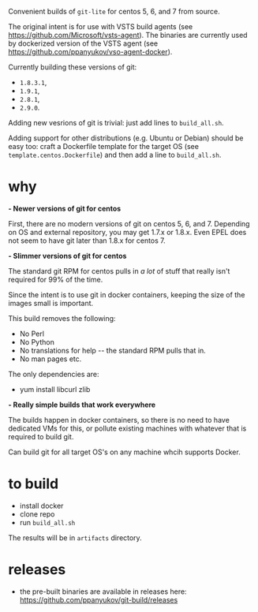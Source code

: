 Convenient builds of `git-lite` for centos 5, 6, and 7 from source.

The original intent is for use with VSTS build agents (see https://github.com/Microsoft/vsts-agent).
The binaries are currently used by dockerized version of the VSTS agent (see https://github.com/ppanyukov/vso-agent-docker).

Currently building these versions of git: 
- `1.8.3.1`, 
- `1.9.1`, 
- `2.8.1`, 
- `2.9.0`.

Adding new vesrions of git is trivial: just add lines to `build_all.sh`.

Adding support for other distributions (e.g. Ubuntu or Debian) should be easy too:
craft a Dockerfile template for the target OS (see `template.centos.Dockerfile`) 
and then add a line to `build_all.sh`. 


# why


**- Newer versions of git for centos**

First, there are no modern versions of git on centos 5, 6, and 7.
Depending on OS and external repository, you may get 1.7.x or 1.8.x.
Even EPEL does not seem to have git later than 1.8.x for centos 7.


**- Slimmer versions of git for centos**

The standard git RPM for centos pulls in *a lot* of stuff that 
really isn't required for 99% of the time. 

Since the intent is to use git in docker containers, keeping the size of the
images small is important.

This build removes the following:

- No Perl
- No Python
- No translations for help -- the standard RPM pulls that in.
- No man pages etc.

The only dependencies are:

- yum install libcurl zlib


**- Really simple builds that work everywhere**

The builds happen in docker containers, so there is no need to have dedicated
VMs for this, or pollute existing machines with whatever that is required
to build git.

Can build git for all target OS's on any machine whcih supports Docker.


# to build

- install docker
- clone repo
- run `build_all.sh`

The results will be in `artifacts` directory.


# releases

- the pre-built binaries are available in releases here: https://github.com/ppanyukov/git-build/releases


